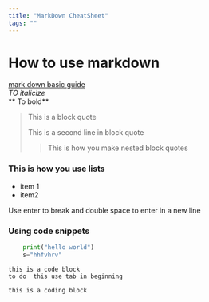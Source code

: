 ```yaml
---
title: "MarkDown CheatSheet"
tags: ""
---
```


# How to use markdown

[mark down basic guide](https://www.markdownguide.org/basic-syntax/)  
_TO italicize_  
** To bold**

> This is a block quote
>
> This is a second line in block quote
>
> > This is how you make nested block quotes

### This is how you use lists

-   item 1
-   item2  

Use enter to break and double space to enter in a new line  

### Using code snippets

```python
	print("hello world")
    s="hhfvhrv"

```

    this is a code block  
    to do  this use tab in beginning  

    
`this is a coding block`


